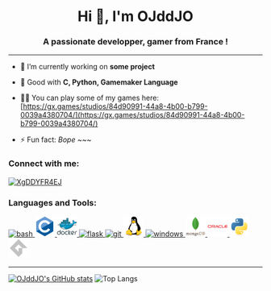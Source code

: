 <h1 align="center">Hi 👋, I'm OJddJO</h1>
<h3 align="center">A passionate developper, gamer from France !</h3>

-----

- 🔭 I’m currently working on **some project**

- 🌱 Good with **C, Python, Gamemaker Language**

- 👨‍💻 You can play some of my games here: [https://gx.games/studios/84d90991-44a8-4b00-b799-0039a4380704/](https://gx.games/studios/84d90991-44a8-4b00-b799-0039a4380704/)

- ⚡ Fun fact: *Bope* ~~~

<h3 align="left">Connect with me:</h3>
<p align="left">
<a href="https://discord.gg/XgDDYFR4EJ" target="blank"><img align="center" src="https://raw.githubusercontent.com/rahuldkjain/github-profile-readme-generator/master/src/images/icons/Social/discord.svg" alt="XgDDYFR4EJ" height="30" width="40" /></a>
</p>

<h3 align="left">Languages and Tools:</h3>
<p align="left"> <a href="https://www.gnu.org/software/bash/" target="_blank" rel="noreferrer"> <img src="https://www.vectorlogo.zone/logos/gnu_bash/gnu_bash-icon.svg" alt="bash" width="40" height="40"/> </a> <a href="https://www.cprogramming.com/" target="_blank" rel="noreferrer"> <img src="https://raw.githubusercontent.com/devicons/devicon/master/icons/c/c-original.svg" alt="c" width="40" height="40"/> </a> <a href="https://www.docker.com/" target="_blank" rel="noreferrer"> <img src="https://raw.githubusercontent.com/devicons/devicon/master/icons/docker/docker-original-wordmark.svg" alt="docker" width="40" height="40"/> </a> <a href="https://flask.palletsprojects.com/" target="_blank" rel="noreferrer"> <img src="https://www.vectorlogo.zone/logos/pocoo_flask/pocoo_flask-icon.svg" alt="flask" width="40" height="40"/> </a> <a href="https://git-scm.com/" target="_blank" rel="noreferrer"> <img src="https://www.vectorlogo.zone/logos/git-scm/git-scm-icon.svg" alt="git" width="40" height="40"/> </a> <a href="https://www.linux.org/" target="_blank" rel="noreferrer"> <img src="https://raw.githubusercontent.com/devicons/devicon/master/icons/linux/linux-original.svg" alt="linux" width="40" height="40"/> <a href="https://www.microsoft.com/windows/" target="_blank" rel="noreferrer"> <img src="https://raw.githubusercontent.com/simple-icons/simple-icons/558ef5347730c2ca4c56a649240af0f6b0fa402c/icons/windows11.svg" alt="windows" width="40" height="40"/> </a> <a href="https://www.mongodb.com/" target="_blank" rel="noreferrer"> <img src="https://raw.githubusercontent.com/devicons/devicon/master/icons/mongodb/mongodb-original-wordmark.svg" alt="mongodb" width="40" height="40"/> </a> <a href="https://www.oracle.com/" target="_blank" rel="noreferrer"> <img src="https://raw.githubusercontent.com/devicons/devicon/master/icons/oracle/oracle-original.svg" alt="oracle" width="40" height="40"/> </a> <a href="https://www.python.org" target="_blank" rel="noreferrer"> <img src="https://raw.githubusercontent.com/devicons/devicon/master/icons/python/python-original.svg" alt="python" width="40" height="40"/> </a> <a href="https://gamemaker.io" target="_blank" rel="noreferrer"> <img src="https://raw.githubusercontent.com/vscode-icons/vscode-icons/0927fc72a1d655c12ec60178df88bef6da3b883d/icons/file_type_gamemaker2.svg" alt="gamemaker" width="40" height="40"/> </a> </p>

-----

[![OJddJO's GitHub stats](https://github-readme-stats.vercel.app/api?username=ojddjo&show_icons=true&theme=transparent&card_width=500&rank_icon=github)](https://github.com/anuraghazra/github-readme-stats) ![Top Langs](https://github-readme-stats.vercel.app/api/top-langs/?username=ojddjo&layout=compact&theme=transparent&langs_count=6&card_width=500&exclude_repo=osu-music-player.exe)


